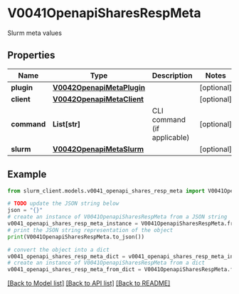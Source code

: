 # V0041OpenapiSharesRespMeta

Slurm meta values

## Properties

Name | Type | Description | Notes
------------ | ------------- | ------------- | -------------
**plugin** | [**V0042OpenapiMetaPlugin**](V0042OpenapiMetaPlugin.md) |  | [optional] 
**client** | [**V0042OpenapiMetaClient**](V0042OpenapiMetaClient.md) |  | [optional] 
**command** | **List[str]** | CLI command (if applicable) | [optional] 
**slurm** | [**V0042OpenapiMetaSlurm**](V0042OpenapiMetaSlurm.md) |  | [optional] 

## Example

```python
from slurm_client.models.v0041_openapi_shares_resp_meta import V0041OpenapiSharesRespMeta

# TODO update the JSON string below
json = "{}"
# create an instance of V0041OpenapiSharesRespMeta from a JSON string
v0041_openapi_shares_resp_meta_instance = V0041OpenapiSharesRespMeta.from_json(json)
# print the JSON string representation of the object
print(V0041OpenapiSharesRespMeta.to_json())

# convert the object into a dict
v0041_openapi_shares_resp_meta_dict = v0041_openapi_shares_resp_meta_instance.to_dict()
# create an instance of V0041OpenapiSharesRespMeta from a dict
v0041_openapi_shares_resp_meta_from_dict = V0041OpenapiSharesRespMeta.from_dict(v0041_openapi_shares_resp_meta_dict)
```
[[Back to Model list]](../README.md#documentation-for-models) [[Back to API list]](../README.md#documentation-for-api-endpoints) [[Back to README]](../README.md)



